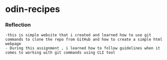 # odin-recipes

### Reflection

    -this is simple website that i created and learned how to use git commands to clone the repo from GitHub and how to create a simple html webpage
    - During this assignment , i learned how to follow guidelines when it comes to working with git commands using CLI tool
